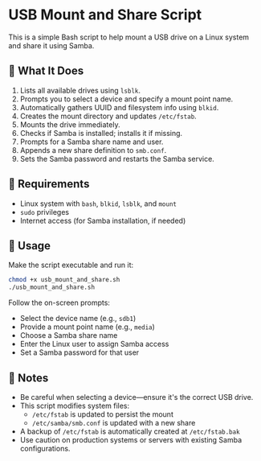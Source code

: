 # USB Mount and Share Script

This is a simple Bash script to help mount a USB drive on a Linux system and share it using Samba.

## 🔧 What It Does

1. Lists all available drives using `lsblk`.
2. Prompts you to select a device and specify a mount point name.
3. Automatically gathers UUID and filesystem info using `blkid`.
4. Creates the mount directory and updates `/etc/fstab`.
5. Mounts the drive immediately.
6. Checks if Samba is installed; installs it if missing.
7. Prompts for a Samba share name and user.
8. Appends a new share definition to `smb.conf`.
9. Sets the Samba password and restarts the Samba service.

## 📝 Requirements

- Linux system with `bash`, `blkid`, `lsblk`, and `mount`
- `sudo` privileges
- Internet access (for Samba installation, if needed)

## 🚀 Usage

Make the script executable and run it:

```bash
chmod +x usb_mount_and_share.sh
./usb_mount_and_share.sh
```

Follow the on-screen prompts:
- Select the device name (e.g., `sdb1`)
- Provide a mount point name (e.g., `media`)
- Choose a Samba share name
- Enter the Linux user to assign Samba access
- Set a Samba password for that user

## 🛑 Notes

- Be careful when selecting a device—ensure it's the correct USB drive.
- This script modifies system files:
  - `/etc/fstab` is updated to persist the mount
  - `/etc/samba/smb.conf` is updated with a new share
- A backup of `/etc/fstab` is automatically created at `/etc/fstab.bak`
- Use caution on production systems or servers with existing Samba configurations.
